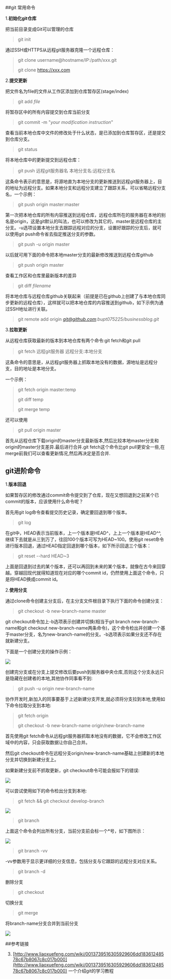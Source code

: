 ﻿##git 常用命令

1.**初始化git仓库**

把当前目录变成Git可以管理的仓库

> git init

通过SSH或HTTPS从远程git服务器克隆一个远程仓库：

> git clone username@hostname/IP:/path/xxx.git
> 
> git clone https://xxx.com

2.**提交更新**

把文件名为file的文件从工作区添加到仓库暂存区(stage/index)

> git add *file*

将暂存区中的所有内容提交到仓库当前分支

> git commit -m "*your modification instruction*"

查看当前本地仓库中文件的修改处于什么状态，是已添加到仓库暂存区，还是提交到仓库分支。

> git status

将本地仓库中的更新提交到远程仓库：

> git push 远程git服务器名 本地分支名:远程分支名

这条命令表示的意思是，将源地直为本地分支的更新推送到远程git服务器上，目的地址为远程分支。如果本地分支和远程分支建立了跟踪关系，可以省略远程分支名，一个示例：

> git push origin master:master

第一次把本地仓库的所有内容推送到远程仓库，远程仓库所在的服务器在本地的别名是origin，这是git默认的叫法，也可以修改为其它的，master是远程仓库的主分支。-u选项设置本地分支去跟踪远程对应的分支，设置好跟踪的分支后，就可以使用git push命令省去指定推送分支的参数。

> git push -u origin master

以后就可用下面的命令把本地master分支的最新修改推送到远程仓库github

> git push origin master

查看工作区和仓库里最新版本的差异

> git diff *filename*

将本地仓库与远程仓库github关联起来（前提是已在github上创建了与本地仓库同步更新的远程仓库），这样就可以把本地仓库的内容推送到github，如下示例为通过SSH地址进行关联。

> git remote add origin *git@github.com:bupt075225/businessblog.git*
 
3.**拉取更新**

从远程仓库获取最新的版本到本地仓库有两个命令:git fetch和git pull

> git fetch 远程git服务器 远程分支:本地分支

这条命令的意思是，从远程git服务器上抓取本地没有的数据，源地址是远程分支，目的地址是本地分支。

一个示例：
> git fetch origin master:temp
> 
> git diff temp
> 
> git merge temp

还可以使用

> git pull origin master

首先从远程仓库下载origin的master分支最新版本,然后比较本地master分支和origin的master分支差异.最后进行合并.git fetch这个命令比git pull更安全一些,在merge前我们可以查看更新情况,然后再决定是否合并.

## git进阶命令

1.**版本回退**

如果暂存区的修改通过commit命令提交到了仓库，现在又想回退到之前某个已commit的版本，应该使用什么命令呢？

首先用git log命令查看提交历史记录，确定要回退到哪个版本。

> git log

在git中，HEAD表示当前版本，上一个版本是HEAD^，上上一个版本是HEAD^^,继续下去就是从三到万了，往回100个版本可写为HEAD~100。使用git reset命令进行版本回退，通过HEAD指定回退到哪个版本，如下所示回退三个版本：

> git reset --hard HEAD~3

上面是回退到过去的某个版本，还可以再回到未来的某个版本，就像在古今来回穿越。穿越回现代就得知道现在对应的哪个commit id，仍然使用上面这个命令，只是将HEAD换成commit id。

2.**使用分支**

通过clone命令创建主分支后，在主分支文件根目录下执行下面的命令创建分支：

> git checkout -b new-branch-name master

git checkout命令加上-b选项表示创建并切换(相当于git branch new-branch-name和git checkout new-branch-name两条命令)，这个命令检出并创建一个基于master分支，名为new-branch-name的分支。-b选项表示如果分支还不存在就新建分支。

下面是一个创建分支的操作示例：

![](http://i.imgur.com/Rl2dUYD.png)

创建完分支或在分支上提交修改后要push到服务器中央仓库,否则这个分支永远只是隐藏在创建者的本地,其他协作同事看不到:

> git push -u origin new-branch-name

协作开发时,新加入的同事要基于上述新建分支开发,就必须将分支拉到本地,使用如下命令拉取分支到本地:

> git fetch origin
> 
> git checkout -b new-branch-name origin/new-branch-name

首先使用git fetch命令从远程git服务器抓取本地没有的数据，它不会修改工作区域中的内容，只会获取数据让你自己合并。

然后git checkout命令在远程分支origin/new-branch-name基础上创建新的本地分支并切换到新建分支上。

如果新建分支前不抓取更新，git checkout命令可能会报如下的错误:

![](http://i.imgur.com/pQbw6mA.png)

可以尝试使用如下的命令检出分支到本地:

> git fetch && git checkout develop-branch

![](http://i.imgur.com/NiavH40.png)

> git branch

上面这个命令会列出所有分支，当前分支前会标一个*号，如下图所示：

![](http://i.imgur.com/C9Y7dPF.png)

> git branch -vv

-vv参数用于显示更详细的分支信息，包括分支与它跟踪的远程分支对应关系。

> git branch -d <branch-name>

删除分支

> git checkout <branch-name>

切换分支

> git merge <branch-name>

将branch-name分支合并到当前分支

![](http://i.imgur.com/5G7VTZo.png)



##参考链接

3. [http://www.liaoxuefeng.com/wiki/0013739516305929606dd18361248578c67b8067c8c017b000](http://www.liaoxuefeng.com/wiki/0013739516305929606dd18361248578c67b8067c8c017b000)  一个介绍git的学习教程


